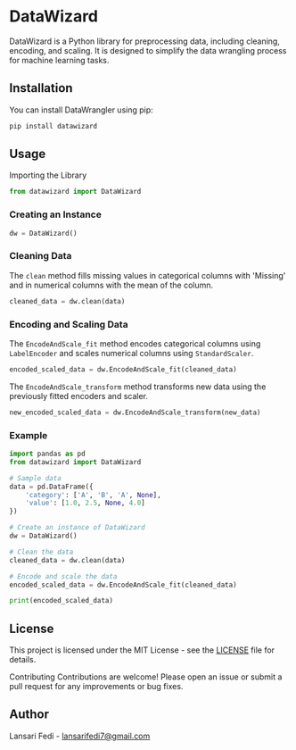 # DataWizard

DataWizard is a Python library for preprocessing data, including cleaning, encoding, and scaling. It is designed to simplify the data wrangling process for machine learning tasks.

## Installation

You can install DataWrangler using pip:

```sh
pip install datawizard
```

## Usage

Importing the Library

```python
from datawizard import DataWizard
```

### Creating an Instance

```python
dw = DataWizard()
```

### Cleaning Data

The `clean` method fills missing values in categorical columns with 'Missing' and in numerical columns with the mean of the column.

```python
cleaned_data = dw.clean(data)
```

### Encoding and Scaling Data

The `EncodeAndScale_fit` method encodes categorical columns using `LabelEncoder` and scales numerical columns using `StandardScaler`.

```python
encoded_scaled_data = dw.EncodeAndScale_fit(cleaned_data)
```

The `EncodeAndScale_transform` method transforms new data using the previously fitted encoders and scaler.

```python
new_encoded_scaled_data = dw.EncodeAndScale_transform(new_data)
```

### Example

```python
import pandas as pd
from datawizard import DataWizard

# Sample data
data = pd.DataFrame({
    'category': ['A', 'B', 'A', None],
    'value': [1.0, 2.5, None, 4.0]
})

# Create an instance of DataWizard
dw = DataWizard()

# Clean the data
cleaned_data = dw.clean(data)

# Encode and scale the data
encoded_scaled_data = dw.EncodeAndScale_fit(cleaned_data)

print(encoded_scaled_data)
```

## License

This project is licensed under the MIT License - see the <a href="https://opensource.org/license/mit" target="_blank">LICENSE</a>
file for details.

Contributing
Contributions are welcome! Please open an issue or submit a pull request for any improvements or bug fixes.

## Author

Lansari Fedi - lansarifedi7@gmail.com
